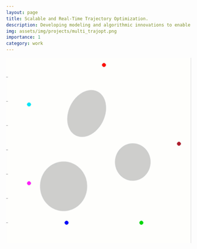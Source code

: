 ```yaml
---
layout: page
title: Scalable and Real-Time Trajectory Optimization.
description: Developing modeling and algorithmic innovations to enable fast optimization optimization. 
img: assets/img/projects/multi_trajopt.png
importance: 1
category: work
---
```


![Alt Text](assets/img/projects/6agent_traj.gif)
